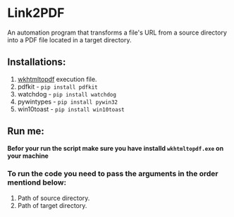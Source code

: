 # Link2PDF
An automation program that transforms a file's URL from a source directory into a PDF file located in a target directory.

## Installations:
1. [wkhtmltopdf](https://wkhtmltopdf.org/downloads.html) execution file.
2. pdfkit - `pip install pdfkit`
3. watchdog - `pip install watchdog`
4. pywintypes - `pip install pywin32`
5. win10toast - `pip install win10toast`

## Run me:
**Befor your run the script make sure you have installd `wkhtmltopdf.exe` on your machine**

### To run the code you need to pass the arguments in the order mentiond below:
1. Path of source directory.
2. Path of target directory.

